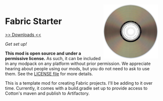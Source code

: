 <img src="icon.png" align="right" width="180px"/>

# Fabric Starter


[>> Downloads <<](https://github.com/CottonMC/FabricStarter/releases)

*Get set up!*

**This mod is open source and under a permissive license.** As such, it can be included in any modpack on any platform without prior permission. We appreciate hearing about people using our mods, but you do not need to ask to use them. See the [LICENSE file](LICENSE.md) for more details.

This is a template mod for creating Fabric projects. I'll be adding to it over time. Currently, it comes with a build.gradle set up to provide access to Cotton's maven and publish to Artifactory.
